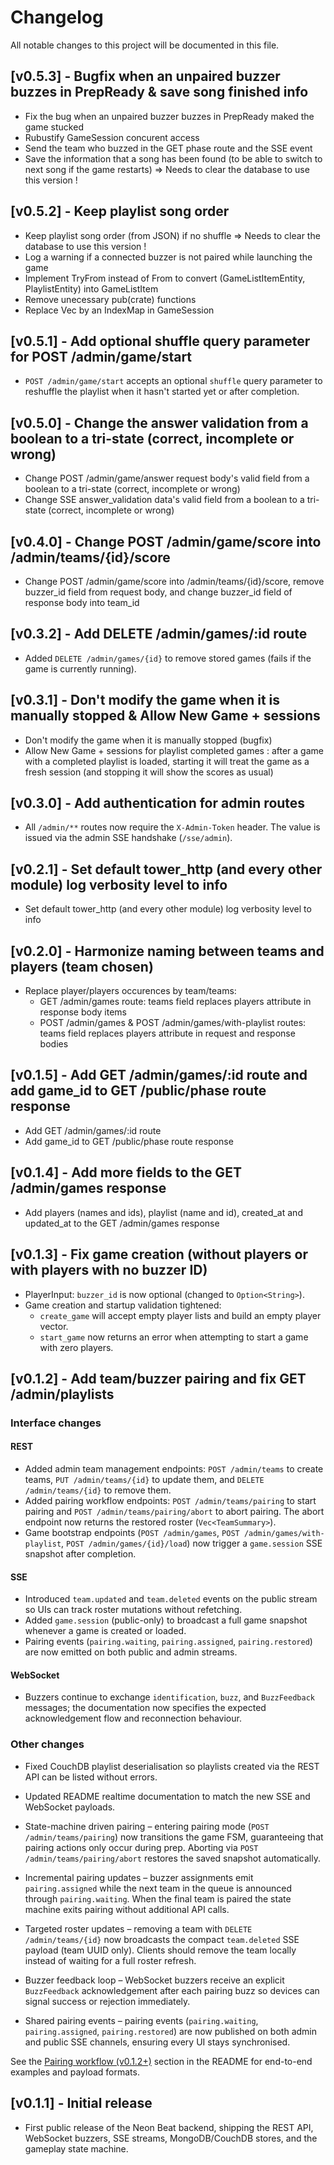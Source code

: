 # Changelog

All notable changes to this project will be documented in this file.

## [v0.5.3] - Bugfix when an unpaired buzzer buzzes in PrepReady & save song finished info

- Fix the bug when an unpaired buzzer buzzes in PrepReady maked the game stucked
- Rubustify GameSession concurent access
- Send the team who buzzed in the GET phase route and the SSE event
- Save the information that a song has been found (to be able to switch to next song if the game restarts) => Needs to clear the database to use this version !

## [v0.5.2] - Keep playlist song order

- Keep playlist song order (from JSON) if no shuffle => Needs to clear the database to use this version !
- Log a warning if a connected buzzer is not paired while launching the game
- Implement TryFrom instead of From to convert (GameListItemEntity, PlaylistEntity) into GameListItem
- Remove unecessary pub(crate) functions
- Replace Vec<Team> by an IndexMap<Team> in GameSession

## [v0.5.1] - Add optional shuffle query parameter for POST /admin/game/start

- `POST /admin/game/start` accepts an optional `shuffle` query parameter to reshuffle the playlist when it hasn't started yet or after completion.

## [v0.5.0] - Change the answer validation from a boolean to a tri-state (correct, incomplete or wrong)

- Change POST /admin/game/answer request body's valid field from a boolean to a tri-state (correct, incomplete or wrong)
- Change SSE answer_validation data's valid field from a boolean to a tri-state (correct, incomplete or wrong)

## [v0.4.0] - Change POST /admin/game/score into /admin/teams/{id}/score

- Change POST /admin/game/score into /admin/teams/{id}/score, remove buzzer_id field from request body, and change buzzer_id field of response body into team_id

## [v0.3.2] - Add DELETE /admin/games/:id route

- Added `DELETE /admin/games/{id}` to remove stored games (fails if the game is currently running).

## [v0.3.1] - Don't modify the game when it is manually stopped & Allow New Game + sessions

- Don't modify the game when it is manually stopped (bugfix)
- Allow New Game + sessions for playlist completed games : after a game with a completed playlist is loaded, starting it will treat the game as a fresh session (and stopping it will show the scores as usual)

## [v0.3.0] - Add authentication for admin routes

- All `/admin/**` routes now require the `X-Admin-Token` header. The value is issued via the admin SSE handshake (`/sse/admin`).

## [v0.2.1] - Set default tower_http (and every other module) log verbosity level to info

- Set default tower_http (and every other module) log verbosity level to info

## [v0.2.0] - Harmonize naming between teams and players (team chosen)

- Replace player/players occurences by team/teams:
   - GET /admin/games route: teams field replaces players attribute in response body items
   - POST /admin/games & POST /admin/games/with-playlist routes: teams field replaces players attribute in request and response bodies

## [v0.1.5] - Add GET /admin/games/:id route and add game_id to GET /public/phase route response

- Add GET /admin/games/:id route
- Add game_id to GET /public/phase route response

## [v0.1.4] - Add more fields to the GET /admin/games response

- Add players (names and ids), playlist (name and id), created_at and updated_at to the GET /admin/games response

## [v0.1.3] - Fix game creation (without players or with players with no buzzer ID)

- PlayerInput: `buzzer_id` is now optional (changed to `Option<String>`).
- Game creation and startup validation tightened:
	- `create_game` will accept empty player lists and build an empty player vector.
	- `start_game` now returns an error when attempting to start a game with zero players.

## [v0.1.2] - Add team/buzzer pairing and fix GET /admin/playlists

### Interface changes

#### REST
- Added admin team management endpoints: `POST /admin/teams` to create teams, `PUT /admin/teams/{id}` to update them, and `DELETE /admin/teams/{id}` to remove them.
- Added pairing workflow endpoints: `POST /admin/teams/pairing` to start pairing and `POST /admin/teams/pairing/abort` to abort pairing. The abort endpoint now returns the restored roster (`Vec<TeamSummary>`).
- Game bootstrap endpoints (`POST /admin/games`, `POST /admin/games/with-playlist`, `POST /admin/games/{id}/load`) now trigger a `game.session` SSE snapshot after completion.

#### SSE
- Introduced `team.updated` and `team.deleted` events on the public stream so UIs can track roster mutations without refetching.
- Added `game.session` (public-only) to broadcast a full game snapshot whenever a game is created or loaded.
- Pairing events (`pairing.waiting`, `pairing.assigned`, `pairing.restored`) are now emitted on both public and admin streams.

#### WebSocket
- Buzzers continue to exchange `identification`, `buzz`, and `BuzzFeedback` messages; the documentation now specifies the expected acknowledgement flow and reconnection behaviour.

### Other changes
- Fixed CouchDB playlist deserialisation so playlists created via the REST API can be listed without errors.
- Updated README realtime documentation to match the new SSE and WebSocket payloads.

- State-machine driven pairing – entering pairing mode (`POST /admin/teams/pairing`) now transitions the game FSM, guaranteeing that pairing actions only occur during prep. Aborting via `POST /admin/teams/pairing/abort` restores the saved snapshot automatically.
- Incremental pairing updates – buzzer assignments emit `pairing.assigned` while the next team in the queue is announced through `pairing.waiting`. When the final team is paired the state machine exits pairing without additional API calls.
- Targeted roster updates – removing a team with `DELETE /admin/teams/{id}` now broadcasts the compact `team.deleted` SSE payload (team UUID only). Clients should remove the team locally instead of waiting for a full roster refresh.
- Buzzer feedback loop – WebSocket buzzers receive an explicit `BuzzFeedback` acknowledgement after each pairing buzz so devices can signal success or rejection immediately.
- Shared pairing events – pairing events (`pairing.waiting`, `pairing.assigned`, `pairing.restored`) are now published on both admin and public SSE channels, ensuring every UI stays synchronised.

See the [Pairing workflow (v0.1.2+)](README.md#pairing-workflow-v012) section in the README for end-to-end examples and payload formats.

## [v0.1.1] - Initial release

- First public release of the Neon Beat backend, shipping the REST API, WebSocket buzzers, SSE streams, MongoDB/CouchDB stores, and the gameplay state machine.
